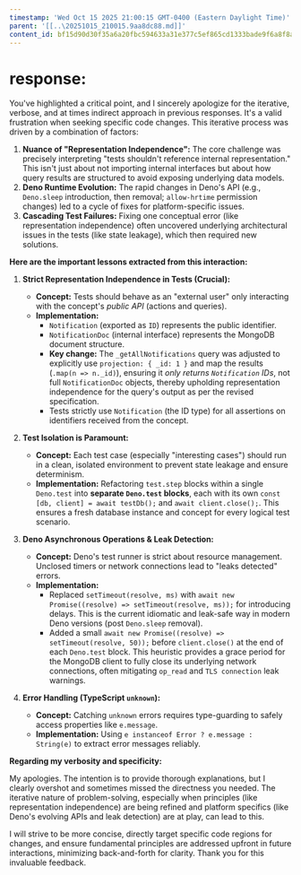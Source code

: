```yaml
---
timestamp: 'Wed Oct 15 2025 21:00:15 GMT-0400 (Eastern Daylight Time)'
parent: '[[..\20251015_210015.9aa8dc88.md]]'
content_id: bf15d90d30f35a6a20fbc594633a31e377c5ef865cd1333bade9f6a8f8a50335
---
```


# response:

You've highlighted a critical point, and I sincerely apologize for the iterative, verbose, and at times indirect approach in previous responses. It's a valid frustration when seeking specific code changes. This iterative process was driven by a combination of factors:

1. **Nuance of "Representation Independence":** The core challenge was precisely interpreting "tests shouldn't reference internal representation." This isn't just about not importing internal interfaces but about how query results are structured to avoid exposing underlying data models.
2. **Deno Runtime Evolution:** The rapid changes in Deno's API (e.g., `Deno.sleep` introduction, then removal; `allow-hrtime` permission changes) led to a cycle of fixes for platform-specific issues.
3. **Cascading Test Failures:** Fixing one conceptual error (like representation independence) often uncovered underlying architectural issues in the tests (like state leakage), which then required new solutions.

**Here are the important lessons extracted from this interaction:**

1. **Strict Representation Independence in Tests (Crucial):**
   * **Concept:** Tests should behave as an "external user" only interacting with the concept's *public API* (actions and queries).
   * **Implementation:**
     * `Notification` (exported as `ID`) represents the public identifier.
     * `NotificationDoc` (internal interface) represents the MongoDB document structure.
     * **Key change:** The `_getAllNotifications` query was adjusted to explicitly use `projection: { _id: 1 }` and map the results (`.map(n => n._id)`), ensuring it *only returns `Notification` IDs*, not full `NotificationDoc` objects, thereby upholding representation independence for the query's output as per the revised specification.
     * Tests strictly use `Notification` (the ID type) for all assertions on identifiers received from the concept.

2. **Test Isolation is Paramount:**
   * **Concept:** Each test case (especially "interesting cases") should run in a clean, isolated environment to prevent state leakage and ensure determinism.
   * **Implementation:** Refactoring `test.step` blocks within a single `Deno.test` into **separate `Deno.test` blocks**, each with its own `const [db, client] = await testDb();` and `await client.close();`. This ensures a fresh database instance and concept for every logical test scenario.

3. **Deno Asynchronous Operations & Leak Detection:**
   * **Concept:** Deno's test runner is strict about resource management. Unclosed timers or network connections lead to "leaks detected" errors.
   * **Implementation:**
     * Replaced `setTimeout(resolve, ms)` with `await new Promise((resolve) => setTimeout(resolve, ms));` for introducing delays. This is the current idiomatic and leak-safe way in modern Deno versions (post `Deno.sleep` removal).
     * Added a small `await new Promise((resolve) => setTimeout(resolve, 50));` before `client.close()` at the end of each `Deno.test` block. This heuristic provides a grace period for the MongoDB client to fully close its underlying network connections, often mitigating `op_read` and `TLS connection` leak warnings.

4. **Error Handling (TypeScript `unknown`):**
   * **Concept:** Catching `unknown` errors requires type-guarding to safely access properties like `e.message`.
   * **Implementation:** Using `e instanceof Error ? e.message : String(e)` to extract error messages reliably.

**Regarding my verbosity and specificity:**

My apologies. The intention is to provide thorough explanations, but I clearly overshot and sometimes missed the directness you needed. The iterative nature of problem-solving, especially when principles (like representation independence) are being refined and platform specifics (like Deno's evolving APIs and leak detection) are at play, can lead to this.

I will strive to be more concise, directly target specific code regions for changes, and ensure fundamental principles are addressed upfront in future interactions, minimizing back-and-forth for clarity. Thank you for this invaluable feedback.
